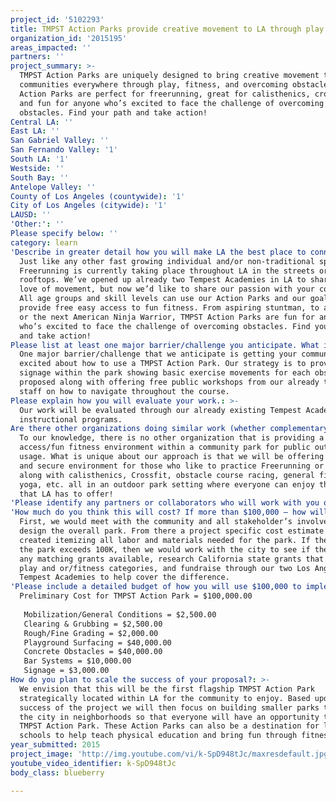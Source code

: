 ```yaml
---
project_id: '5102293'
title: TMPST Action Parks provide creative movement to LA through play and fitness
organization_id: '2015195'
areas_impacted: ''
partners: ''
project_summary: >-
  TMPST Action Parks are uniquely designed to bring creative movement to
  communities everywhere through play, fitness, and overcoming obstacles. Our
  Action Parks are perfect for freerunning, great for calisthenics, crossfit,
  and fun for anyone who’s excited to face the challenge of overcoming
  obstacles. Find your path and take action!
Central LA: ''
East LA: ''
San Gabriel Valley: ''
San Fernando Valley: '1'
South LA: '1'
Westside: ''
South Bay: ''
Antelope Valley: ''
County of Los Angeles (countywide): '1'
City of Los Angeles (citywide): '1'
LAUSD: ''
'Other:': ''
Please specify below: ''
category: learn
'Describe in greater detail how you will make LA the best place to connect:': >-
  Just like any other fast growing individual and/or non-traditional sport,
  Freerunning is currently taking place throughout LA in the streets or across
  rooftops. We’ve opened up already two Tempest Academies in LA to share our
  love of movement, but now we’d like to share our passion with your community.
  All age groups and skill levels can use our Action Parks and our goal is to
  provide free easy access to fun fitness. From aspiring stuntman, to athletes,
  or the next American Ninja Warrior, TMPST Action Parks are fun for anyone
  who’s excited to face the challenge of overcoming obstacles. Find your path
  and take action!
Please list at least one major barrier/challenge you anticipate. What is your strategy for overcoming these obstacles?: >-
  One major barrier/challenge that we anticipate is getting your community
  excited about how to use a TMPST Action Park. Our strategy is to provide
  signage within the park showing basic exercise movements for each obstacle
  proposed along with offering free public workshops from our already trained
  staff on how to navigate throughout the course.
Please explain how you will evaluate your work.: >-
  Our work will be evaluated through our already existing Tempest Academy
  instructional programs.
Are there other organizations doing similar work (whether complementary or competitive)? What is unique about your proposed approach?: >-
  To our knowledge, there is no other organization that is providing a free easy
  access/fun fitness environment within a community park for public outdoor
  usage. What is unique about our approach is that we will be offering a safe
  and secure environment for those who like to practice Freerunning or Parkour,
  along with calisthenics, Crossfit, obstacle course racing, general fitness,
  yoga, etc. all in an outdoor park setting where everyone can enjoy the weather
  that LA has to offer!
'Please identify any partners or collaborators who will work with you on this project. How much of the $100,000 grant award will each partner receive?': N/A.
'How much do you think this will cost? If more than $100,000 – how will you cover the additional costs?': >-
  First, we would meet with the community and all stakeholder’s involved to
  design the overall park. From there a project specific cost estimate will be
  created itemizing all labor and materials needed for the park. If the cost of
  the park exceeds 100K, then we would work with the city to see if there are
  any matching grants available, research California state grants that apply to
  play and or/fitness categories, and fundraise through our two Los Angles based
  Tempest Academies to help cover the difference.
'Please include a detailed budget of how you will use $100,000 to implement this project.': |-
  Preliminary Cost for TMPST Action Park = $100,000.00
   
   Mobilization/General Conditions = $2,500.00
   Clearing & Grubbing = $2,500.00
   Rough/Fine Grading = $2,000.00
   Playground Surfacing = $40,000.00
   Concrete Obstacles = $40,000.00
   Bar Systems = $10,000.00
   Signage = $3,000.00
How do you plan to scale the success of your proposal?: >-
  We envision that this will be the first flagship TMPST Action Park
  strategically located within LA for the community to enjoy. Based upon the
  success of the project we will then focus on building smaller parks throughout
  the city in neighborhoods so that everyone will have an opportunity to enjoy a
  TMPST Action Park. These Action Parks can also be a destination for local
  schools to help teach physical education and bring fun through fitness!
year_submitted: 2015
project_image: 'http://img.youtube.com/vi/k-SpD948tJc/maxresdefault.jpg'
youtube_video_identifier: k-SpD948tJc
body_class: blueberry

---
```

